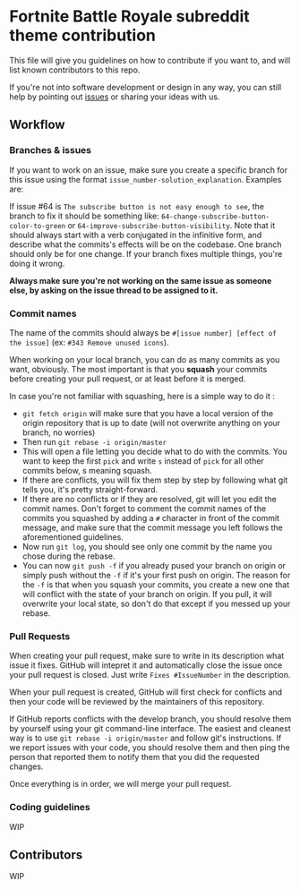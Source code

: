 # Fortnite Battle Royale subreddit theme contribution

This file will give you guidelines on how to contribute if you want to, and will list known contributors to this repo.

If you're not into software development or design in any way, you can still help by pointing out [issues](https://github.com/fortnite-subreddit/BattleRoyaleTheme/issues) or sharing your ideas with us.

## Workflow

### Branches & issues

If you want to work on an issue, make sure you create a specific branch for this issue using the format `issue_number-solution_explanation`. Examples are:

If issue #64 is `The subscribe button is not easy enough to see`, the branch to fix it should be something like: `64-change-subscribe-button-color-to-green` or `64-improve-subscribe-button-visibility`. Note that it should always start with a verb conjugated in the infinitive form, and describe what the commits's effects will be on the codebase. One branch should only be for one change. If your branch fixes multiple things, you're doing it wrong.

**Always make sure you're not working on the same issue as someone else, by asking on the issue thread to be assigned to it.**

### Commit names

The name of the commits should always be `#[issue number] [effect of the issue]` (ex: `#343 Remove unused icons`).

When working on your local branch, you can do as many commits as you want, obviously. The most important is that you **squash** your commits before creating your pull request, or at least before it is merged.

In case you're not familiar with squashing, here is a simple way to do it :

+ `git fetch origin` will make sure that you have a local version of the origin repository that is up to date (will not overwrite anything on your branch, no worries)
+ Then run `git rebase -i origin/master`
+ This will open a file letting you decide what to do with the commits. You want to keep the first `pick` and write `s` instead of `pick` for all other commits below, s meaning squash.
+ If there are conflicts, you will fix them step by step by following what git tells you, it's pretty straight-forward.
+ If there are no conflicts or if they are resolved, git will let you edit the commit names. Don't forget to comment the commit names of the commits you squashed by adding a `#` character in front of the commit message, and make sure that the commit message you left follows the aforementioned guidelines.
+ Now run `git log`, you should see only one commit by the name you chose during the rebase.
+ You can now `git push -f` if you already pused your branch on origin or simply push without the `-f` if it's your first push on origin. The reason for the `-f` is that when you squash your commits, you create a new one that will conflict with the state of your branch on origin. If you pull, it will overwrite your local state, so don't do that except if you messed up your rebase.

### Pull Requests

When creating your pull request, make sure to write in its description what issue it fixes. GitHub will intepret it and automatically close the issue once your pull request is closed. Just write `Fixes #IssueNumber` in the description.

When your pull request is created, GitHub will first check for conflicts and then your code will be reviewed by the maintainers of this repository.

If GitHub reports conflicts with the develop branch, you should resolve them by yourself using your git command-line interface. The easiest and cleanest way is to use `git rebase -i origin/master` and follow git's instructions.
If we report issues with your code, you should resolve them and then ping the person that reported them to notify them that you did the requested changes.

Once everything is in order, we will merge your pull request.

### Coding guidelines

WIP

## Contributors

WIP
